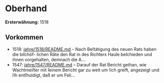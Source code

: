 # Oberhand

**Ersterwähnung:** 1518

## Vorkommen
- 1518: [jahre/1518/README.md](../jahre/1518/README.md) – Nach Beſtätigung des neuen Rats haben die biſchöf-
lichen Räte den Rat in des Richters Hauſe beſchieden und
ihnen vorgehalten, demnach die A...
- 1547: [jahre/1547/README.md](../jahre/1547/README.md) – Darauf der Rat Bericht
gethan, wie Wachtmeiſter mit ſeinem Bericht gar zu weit
um ſich greift, angezeigt und ſih entſhuldigt, daß er um
Feli...
